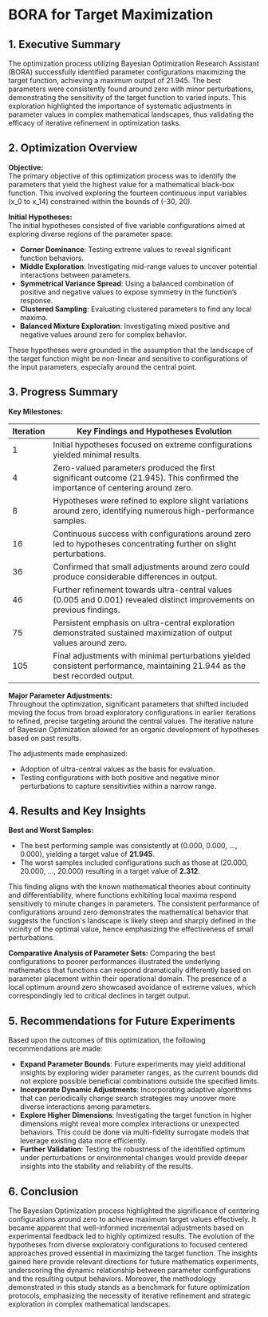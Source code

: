 # BORA for Target Maximization

## 1. Executive Summary

The optimization process utilizing Bayesian Optimization Research Assistant (BORA) successfully identified parameter configurations maximizing the target function, achieving a maximum output of 21.945. The best parameters were consistently found around zero with minor perturbations, demonstrating the sensitivity of the target function to varied inputs. This exploration highlighted the importance of systematic adjustments in parameter values in complex mathematical landscapes, thus validating the efficacy of iterative refinement in optimization tasks.

## 2. Optimization Overview

**Objective:**  
The primary objective of this optimization process was to identify the parameters that yield the highest value for a mathematical black-box function. This involved exploring the fourteen continuous input variables (x_0 to x_14) constrained within the bounds of (-30, 20).

**Initial Hypotheses:**  
The initial hypotheses consisted of five variable configurations aimed at exploring diverse regions of the parameter space:
- **Corner Dominance**: Testing extreme values to reveal significant function behaviors.
- **Middle Exploration**: Investigating mid-range values to uncover potential interactions between parameters.
- **Symmetrical Variance Spread**: Using a balanced combination of positive and negative values to expose symmetry in the function’s response.
- **Clustered Sampling**: Evaluating clustered parameters to find any local maxima.
- **Balanced Mixture Exploration**: Investigating mixed positive and negative values around zero for complex behavior.

These hypotheses were grounded in the assumption that the landscape of the target function might be non-linear and sensitive to configurations of the input parameters, especially around the central point.

## 3. Progress Summary

**Key Milestones:**

| Iteration | Key Findings and Hypotheses Evolution                                                                                  |
|-----------|-------------------------------------------------------------------------------------------------------------------------|
| 1         | Initial hypotheses focused on extreme configurations yielded minimal results.                                          |
| 4         | Zero-valued parameters produced the first significant outcome (21.945). This confirmed the importance of centering around zero.   |
| 8         | Hypotheses were refined to explore slight variations around zero, identifying numerous high-performance samples.         |
| 16        | Continuous success with configurations around zero led to hypotheses concentrating further on slight perturbations.     |
| 36        | Confirmed that small adjustments around zero could produce considerable differences in output.                          |
| 46        | Further refinement towards ultra-central values (0.005 and 0.001) revealed distinct improvements on previous findings.     |
| 75        | Persistent emphasis on ultra-central exploration demonstrated sustained maximization of output values around zero.       |
| 105       | Final adjustments with minimal perturbations yielded consistent performance, maintaining 21.944 as the best recorded output. |

**Major Parameter Adjustments:**  
Throughout the optimization, significant parameters that shifted included moving the focus from broad exploratory configurations in earlier iterations to refined, precise targeting around the central values. The iterative nature of Bayesian Optimization allowed for an organic development of hypotheses based on past results.

The adjustments made emphasized:
- Adoption of ultra-central values as the basis for evaluation.
- Testing configurations with both positive and negative minor perturbations to capture sensitivities within a narrow range.

## 4. Results and Key Insights

**Best and Worst Samples:**
- The best performing sample was consistently at (0.000, 0.000, ..., 0.000), yielding a target value of **21.945**.
- The worst samples included configurations such as those at (20.000, 20.000, ..., 20.000) resulting in a target value of **2.312**.

This finding aligns with the known mathematical theories about continuity and differentiability, where functions exhibiting local maxima respond sensitively to minute changes in parameters. The consistent performance of configurations around zero demonstrates the mathematical behavior that suggests the function's landscape is likely steep and sharply defined in the vicinity of the optimal value, hence emphasizing the effectiveness of small perturbations.

**Comparative Analysis of Parameter Sets:**
Comparing the best configurations to poorer performances illustrated the underlying mathematics that functions can respond dramatically differently based on parameter placement within their operational domain. The presence of a local optimum around zero showcased avoidance of extreme values, which correspondingly led to critical declines in target output. 

## 5. Recommendations for Future Experiments

Based upon the outcomes of this optimization, the following recommendations are made:
- **Expand Parameter Bounds**: Future experiments may yield additional insights by exploring wider parameter ranges, as the current bounds did not explore possible beneficial combinations outside the specified limits.
- **Incorporate Dynamic Adjustments**: Incorporating adaptive algorithms that can periodically change search strategies may uncover more diverse interactions among parameters.
- **Explore Higher Dimensions**: Investigating the target function in higher dimensions might reveal more complex interactions or unexpected behaviors. This could be done via multi-fidelity surrogate models that leverage existing data more efficiently.
- **Further Validation**: Testing the robustness of the identified optimum under perturbations or environmental changes would provide deeper insights into the stability and reliability of the results.

## 6. Conclusion

The Bayesian Optimization process highlighted the significance of centering configurations around zero to achieve maximum target values effectively. It became apparent that well-informed incremental adjustments based on experimental feedback led to highly optimized results. The evolution of the hypotheses from diverse exploratory configurations to focused centered approaches proved essential in maximizing the target function. The insights gained here provide relevant directions for future mathematics experiments, underscoring the dynamic relationship between parameter configurations and the resulting output behaviors. Moreover, the methodology demonstrated in this study stands as a benchmark for future optimization protocols, emphasizing the necessity of iterative refinement and strategic exploration in complex mathematical landscapes.